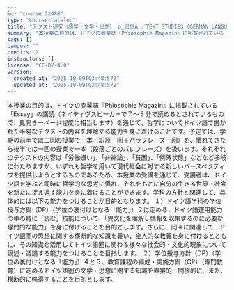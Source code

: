 ```yaml
---
id: "course:21488"
type: "course-catalog"
title: "テクスト研究（語学・文学・思想） a_思想A ／TEXT STUDIES (GERMAN LANGUAGE, LITERATURE AND THOUGHT) a"
summary: "本授業の目的は、ドイツの商業誌『Phiosophie Magazin』に掲載されている「Essay」の講読（ネイティヴスピーカーで７～８分で読めるとされているもので、見開き一ページ程度に相当します）を通じて、哲学についてドイツ語で書かれた平…"
tags: []
campus: ""
credits: 2
instructors: []
license: "CC-BY-4.0"
version:
  created_at: "2025-10-09T03:48:57Z"
  updated_at: "2025-10-09T03:48:57Z"
---
```

本授業の目的は、ドイツの商業誌『Phiosophie Magazin』に掲載されている「Essay」の講読（ネイティヴスピーカーで７～８分で読めるとされているもので、見開き一ページ程度に相当します）を通じて、哲学についてドイツ語で書かれた平易なテクストの内容を理解する能力を身に着けることです。予定では、学期の前半では二回の授業で一本（訳読一回＋パラフレーズ一回）を、慣れてきたら後半では一回の授業で一本（段落ごとのパレフレーズ）を扱います。それぞれのテクストの内容は「労働嫌い」、「弁神論」、「貧困」、「例外状態」などなど多岐にわたりますが、いずれも哲学を用いて現代社会に対する新しいパースペクティヴを提供しようとするものであるため、本授業の受講を通じて、受講者は、ドイツ語を学ぶと同時に哲学的な思考に慣れ、それをもとに自分の生きる世界・社会を新たに捉え返す能力を身に着けることができます。学科の方針と関連して、具体的には以下の能力をつけることが目的となります。 １）ドイツ語学科の学位授与方針（DP）（学位の裏付けとなる「能力」）２に定める、ドイツ語運用能力の中の特に「読む」技能について、「異文化を理解し情報を収集するのに必要な専門的な能力」を身に付けることを目的とします。さらに、同４に関連して、ドイツ語圏の思想に関する横断的な知識を養い、全人的な教養を身に付けるとともに、その知識を活用してドイツ語圏に関わる様々な社会的・文化的現象について論述・議論する能力をつけることを目指します。 ２）学位授与方針（DP）（学位の裏付けとなる「能力」）４と５、教育課程の編成・実施方針（CP）（専門教育）に定めるドイツ語圏の文学・思想に関する知識を直接的・間接的に、また、横断的に修得することを目的とします。
